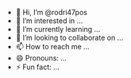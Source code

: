 - 👋 Hi, I’m @rodri47pos
- 👀 I’m interested in ...
- 🌱 I’m currently learning ...
- 💞️ I’m looking to collaborate on ...
- 📫 How to reach me ...
- 😄 Pronouns: ...
- ⚡ Fun fact: ...

<!---
rodri47pos/rodri47pos is a ✨ special ✨ repository because its `README.md` (this file) appears on your GitHub profile.
You can click the Preview link to take a look at your changes.
--->
